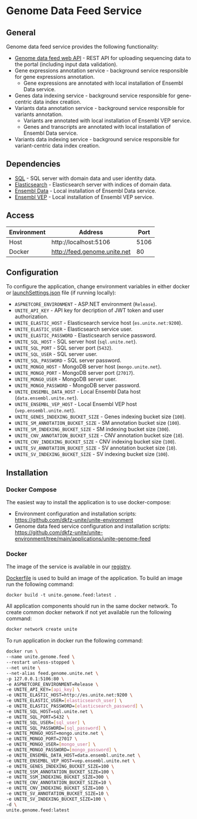 # Genome Data Feed Service

## General
Genome data feed service provides the following functionality:
- [Genome data feed web API](Docs/api.md) - REST API for uploading sequencing data to the portal (including input data validation).
- Gene expressions annotation service - background service responsible for gene expressions annotation.
  - Gene expressions are annotated with local installation of Ensembl Data service.
- Genes data indexing service - background service responsible for gene-centric data index creation.
- Variants data annotation service - background service responsible for variants annotation.
  - Variants are annotated with local installation of Ensembl VEP service.
  - Genes and transcripts are annotated with local installation of Ensembl Data service.
- Variants data indexing service - background service responsible for variant-centric data index creation.

## Dependencies
- [SQL](https://github.com/dkfz-unite/unite-environment/tree/main/programs/postgresql) - SQL server with domain data and user identity data.
- [Elasticsearch](https://github.com/dkfz-unite/unite-environment/tree/main/programs/elasticsearch) - Elasticsearch server with indices of domain data.
- [Ensembl Data](https://github.com/dkfz-unite/unite-environment/tree/main/applications/unite-ensembl-data) - Local installation of Ensembl Data service.
- [Ensembl VEP](https://github.com/dkfz-unite/unite-environment/tree/main/applications/unite-ensembl-vep) - Local installation of Ensembl VEP service.

## Access
Environment|Address|Port
-----------|-------|----
Host|http://localhost:5106|5106
Docker|http://feed.genome.unite.net|80

## Configuration
To configure the application, change environment variables in either docker or [launchSettings.json](./Unite.Genome.Feed.Web/Properties/launchSettings.json) file (if running locally):

- `ASPNETCORE_ENVIRONMENT` - ASP.NET environment (`Release`).
- `UNITE_API_KEY` - API key for decription of JWT token and user authorization.
- `UNITE_ELASTIC_HOST` - Elasticsearch service host (`es.unite.net:9200`).
- `UNITE_ELASTIC_USER` - Elasticsearch service user.
- `UNITE_ELASTIC_PASSWORD` - Elasticsearch service password.
- `UNITE_SQL_HOST` - SQL server host (`sql.unite.net`).
- `UNITE_SQL_PORT` - SQL server port (`5432`).
- `UNITE_SQL_USER` - SQL server user.
- `UNITE_SQL_PASSWORD` - SQL server password.
- `UNITE_MONGO_HOST` - MongoDB server host (`mongo.unite.net`).
- `UNITE_MONGO_PORT` - MongoDB server port (`27017`).
- `UNITE_MONGO_USER` - MongoDB server user.
- `UNITE_MONGO_PASSWORD` - MongoDB server password.
- `UNITE_ENSEMBL_DATA_HOST` - Local Ensembl Data host (`data.ensembl.unite.net`).
- `UNITE_ENSEMBL_VEP_HOST` - Local Ensembl VEP host (`vep.ensembl.unite.net`).
- `UNITE_GENES_INDEXING_BUCKET_SIZE` - Genes indexing bucket size (`100`).
- `UNITE_SM_ANNOTATION_BUCKET_SIZE` - SM annotation bucket size (`100`).
- `UNITE_SM_INDEXING_BUCKET_SIZE` - SM indexing bucket size (`300`).
- `UNITE_CNV_ANNOTATION_BUCKET_SIZE` - CNV annotation bucket size (`10`).
- `UNITE_CNV_INDEXING_BUCKET_SIZE` - CNV indexing bucket size (`100`).
- `UNITE_SV_ANNOTATION_BUCKET_SIZE` - SV annotation bucket size (`10`).
- `UNITE_SV_INDEXING_BUCKET_SIZE` - SV indexing bucket size (`100`).


## Installation

### Docker Compose
The easiest way to install the application is to use docker-compose:
- Environment configuration and installation scripts: https://github.com/dkfz-unite/unite-environment
- Genome data feed service configuration and installation scripts: https://github.com/dkfz-unite/unite-environment/tree/main/applications/unite-genome-feed

### Docker
The image of the service is available in our [registry](https://github.com/dkfz-unite/unite-genome-feed/pkgs/container/unite-genome-feed).

[Dockerfile](./Dockerfile) is used to build an image of the application.
To build an image run the following command:
```
docker build -t unite.genome.feed:latest .
```

All application components should run in the same docker network.
To create common docker network if not yet available run the following command:
```bash
docker network create unite
```

To run application in docker run the following command:
```bash
docker run \
--name unite.genome.feed \
--restart unless-stopped \
--net unite \
--net-alias feed.genome.unite.net \
-p 127.0.0.1:5106:80 \
-e ASPNETCORE_ENVIRONMENT=Release \
-e UNITE_API_KEY=[api_key] \
-e UNITE_ELASTIC_HOST=http://es.unite.net:9200 \
-e UNITE_ELASTIC_USER=[elasticsearch_user] \
-e UNITE_ELASTIC_PASSWORD=[elasticsearch_password] \
-e UNITE_SQL_HOST=sql.unite.net \
-e UNITE_SQL_PORT=5432 \
-e UNITE_SQL_USER=[sql_user] \
-e UNITE_SQL_PASSWORD=[sql_password] \
-e UNITE_MONGO_HOST=mongo.unite.net \
-e UNITE_MONGO_PORT=27017 \
-e UNITE_MONGO_USER=[mongo_user] \
-e UNITE_MONGO_PASSWORD=[mongo_password] \
-e UNITE_ENSEMBL_DATA_HOST=data.ensembl.unite.net \
-e UNITE_ENSEMBL_VEP_HOST=vep.ensembl.unite.net \
-e UNITE_GENES_INDEXING_BUCKET_SIZE=100 \
-e UNITE_SSM_ANNOTATION_BUCKET_SIZE=100 \
-e UNITE_SSM_INDEXING_BUCKET_SIZE=300 \
-e UNITE_CNV_ANNOTATION_BUCKET_SIZE=10 \
-e UNITE_CNV_INDEXING_BUCKET_SIZE=100 \
-e UNITE_SV_ANNOTATION_BUCKET_SIZE=10 \
-e UNITE_SV_INDEXING_BUCKET_SIZE=100 \
-d \
unite.genome.feed:latest
```
